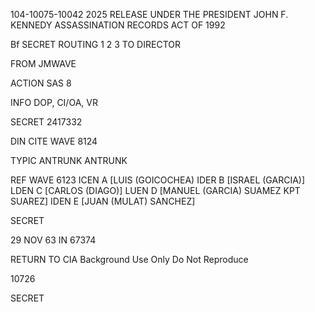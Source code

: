 104-10075-10042 2025 RELEASE UNDER THE PRESIDENT JOHN F. KENNEDY ASSASSINATION RECORDS ACT OF 1992

Bf SECRET
ROUTING
1
2
3
TO DIRECTOR

FROM JMWAVE

ACTION SAS 8

INFO DOP, CI/OA, VR

SECRET 2417332

DIN CITE WAVE 8124

TYPIC ANTRUNK ANTRUNK

REF WAVE 6123
ICEN A [LUIS (GOICOCHEA)
IDER B [ISRAEL (GARCIA)]
LDEN C [CARLOS (DIAGO)]
LUEN D [MANUEL (GARCIA) SUAMEZ KPT SUAREZ]
IDEN E [JUAN (MULAT) SANCHEZ]

SECRET

29 NOV 63 IN 67374

RETURN TO CIA
Background Use Only
Do Not Reproduce

10726

SECRET
